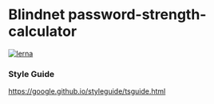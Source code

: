 # Blindnet password-strength-calculator

[![lerna](https://img.shields.io/badge/maintained%20with-lerna-cc00ff.svg)](https://lerna.js.org)

### Style Guide

https://google.github.io/styleguide/tsguide.html